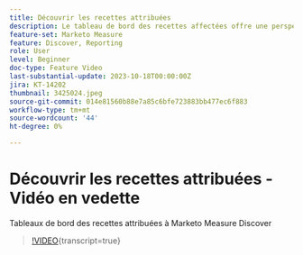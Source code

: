 ```yaml
---
title: Découvrir les recettes attribuées
description: Le tableau de bord des recettes affectées offre une perspective précise des recettes directement liées à vos activités marketing. Découvrez comment vos stratégies marketing ont joué un rôle déterminant dans la conclusion d’offres.
feature-set: Marketo Measure
feature: Discover, Reporting
role: User
level: Beginner
doc-type: Feature Video
last-substantial-update: 2023-10-18T00:00:00Z
jira: KT-14202
thumbnail: 3425024.jpeg
source-git-commit: 014e81560b88e7a85c6bfe723883bb477ec6f883
workflow-type: tm+mt
source-wordcount: '44'
ht-degree: 0%

---
```



# Découvrir les recettes attribuées - Vidéo en vedette

Tableaux de bord des recettes attribuées à Marketo Measure Discover

>[!VIDEO](https://video.tv.adobe.com/v/3425024/?learn=on){transcript=true}
